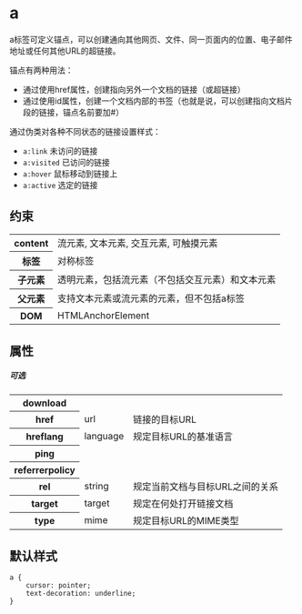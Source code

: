 # a

a标签可定义锚点，可以创建通向其他网页、文件、同一页面内的位置、电子邮件地址或任何其他URL的超链接。

锚点有两种用法：  
  - 通过使用href属性，创建指向另外一个文档的链接（或超链接）
  - 通过使用id属性，创建一个文档内部的书签（也就是说，可以创建指向文档片段的链接，锚点名前要加#）

通过伪类对各种不同状态的链接设置样式：
  - `a:link` 未访问的链接
  - `a:visited` 已访问的链接
  - `a:hover` 鼠标移动到链接上
  - `a:active` 选定的链接

## 约束

<table>
<tr>
    <th>content</th>
    <td>流元素, 文本元素, 交互元素, 可触摸元素</td>
</tr>
<tr>
    <th>标签</th>
    <td>对称标签</td>
</tr>
<tr>
    <th>子元素</th>
    <td>透明元素，包括流元素（不包括交互元素）和文本元素</td>
</tr>
<tr>
    <th>父元素</th>
    <td>支持文本元素或流元素的元素，但不包括a标签</td>
</tr>
<tr>
    <th>DOM</th>
    <td>HTMLAnchorElement</td>
</tr>
</table>

## 属性

##### 可选

<table>
<tr>
	<th>download</th>
	<td></td>
	<td></td>
</tr>
<tr>
	<th>href</th>
	<td>url</td>
	<td>链接的目标URL</td>
</tr>
<tr>
	<th>hreflang</th>
	<td>language</td>
	<td>规定目标URL的基准语言</td>
</tr>
<tr>
	<th>ping</th>
	<td></td>
	<td></td>
</tr>
<tr>
	<th>referrerpolicy</th>
	<td></td>
	<td></td>
</tr>
<tr>
	<th>rel</th>
	<td>string</td>
	<td>规定当前文档与目标URL之间的关系</td>
</tr>
<tr>
	<th>target</th>
	<td>target</td>
	<td>规定在何处打开链接文档</td>
</tr>
<tr>
	<th>type</th>
	<td>mime</td>
	<td>规定目标URL的MIME类型</td>
</tr>
</table>

## 默认样式

```
a {
    cursor: pointer;
    text-decoration: underline;
}
```
